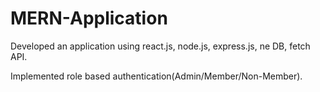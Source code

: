 # MERN-Application

Developed an application using react.js, node.js, express.js, ne DB, fetch API.

Implemented role based authentication(Admin/Member/Non-Member).


